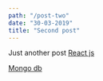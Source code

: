 ```yaml
---
path: "/post-two"
date: "30-03-2019"
title: "Second post"
---
```


Just another post 
[React js]("https://upload.wikimedia.org/wikipedia/commons/thumb/a/a7/React-icon.svg/1200px-React-icon.svg.png")

[Mongo db]("https://webassets.mongodb.com/_com_assets/cms/MongoDB-Logo-5c3a7405a85675366beb3a5ec4c032348c390b3f142f5e6dddf1d78e2df5cb5c.png")